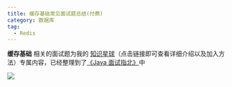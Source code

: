 ```yaml
---
title: 缓存基础常见面试题总结(付费)
category: 数据库
tag:
  - Redis
---
```


**缓存基础** 相关的面试题为我的 [知识星球](../../about-the-author/zhishixingqiu-two-years.md)（点击链接即可查看详细介绍以及加入方法）专属内容，已经整理到了[《Java 面试指北》](../../zhuanlan/java-mian-shi-zhi-bei.md)中

![](https://oss.javaguide.cn/javamianshizhibei/database-questions.png)
